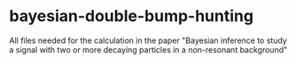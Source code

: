 # bayesian-double-bump-hunting
All files needed for the calculation in the paper "Bayesian inference to study a signal with two or more decaying particles in a non-resonant background"
